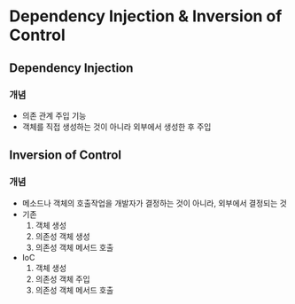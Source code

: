 # Dependency Injection & Inversion of Control

## Dependency Injection
### 개념
- 의존 관계 주입 기능
- 객체를 직접 생성하는 것이 아니라 외부에서 생성한 후 주입

## Inversion of Control
### 개념
- 메소드나 객체의 호출작업을 개발자가 결정하는 것이 아니라, 외부에서 결정되는 것
- 기존
    1) 객체 생성
    2) 의존성 객체 생성
    3) 의존성 객체 메서드 호출
- IoC  
    1) 객체 생성
    2) 의존성 객체 주입
    3) 의존성 객체 메서드 호출